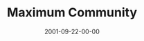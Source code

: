 ---
layout: message
category: message
series: "Maximum Impact"
title: "Maximum Community"
date: 2001-09-22-00-00
message_id: 314
sc-permalink-url: "http://soundcloud.com/crdschurch/maximum-community"
audio: "http://s3.amazonaws.com/crossroads-media/messages/audio/MI_02_09-16-01_Maximum_Community.mp3"
audio-duration: "39:31"
tag: 
 - friendships
 - church
 - community
 - small-group
 - flv
 - tome
 - friendship
explicit: false
---